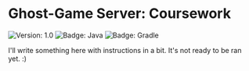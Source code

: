 # Ghost-Game Server: Coursework

![Version: 1.0](https://img.shields.io/badge/Version-1.0-blue?style=for-the-badge)
![Badge: Java](https://img.shields.io/badge/Java-8-red?style=for-the-badge)
![Badge: Gradle](https://img.shields.io/badge/Gradle-6.7-green?style=for-the-badge)

I'll write something here with instructions in a bit. It's not ready to be ran yet. :)
